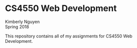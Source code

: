 # CS4550 Web Development
Kimberly Nguyen  
Spring 2018

This repository contains all of my assignments for CS4550 Web Development.
